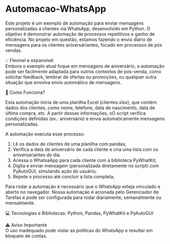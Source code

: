 # Automacao-WhatsApp

Este projeto é um exemplo de automação para enviar mensagens personalizadas a clientes via WhatsApp, desenvolvido em Python.
O objetivo é demonstrar automação de processos repetitivos e ganho de eficiência. No projeto em questão, estamos fazendo o envio diário de mensagens para os clientes aniversáriantes, focado em processos de pós vendas. 

💡 Flexível e expansível  
Embora o exemplo atual foque em mensagens de aniversário, a automação pode ser facilmente adaptada para outros contextos de pós-venda, como solicitar feedback, lembrar de ofertas ou promoções, ou qualquer outra situação que envolva envio automático de mensagens.

🔧 Como Funciona?

Esta automação inicia de uma planilha Excel (clientes.xlsx), que contém dados dos clientes, como nome, telefone, data de nascimento, data de última compra, etc. A partir dessas informações, oO script verifica condições definidas (ex.: aniversário) e envia automaticamente mensagens personalizadas.

A automação executa esse processo: 
1. Lê os dados de clientes de uma planilha com pandas;
2. Verifica a data de aniversário de cada cliente e cria uma lista com os aniversariantes do dia.
3. Acessa o WhatsaApp para cada cliente com a biblioteca PyWhatKit;
4. Digita e enviar mensagem (personalizada diretamente no script) com PyAutoGUI, simulando ação do usuário;
5. Repete o processo até concluir a lista completa;

Para rodar a automação é necessário que o WhatsApp esteja vinculado e aberto no navegador.
Nossa automação é acionada pelo Gerenciador de Tarefas e pode ser configurada para rodar diariamente, semanalmente ou mensalmente.

💻 Tecnologias e Bibliotecas: Python, Pandas, PyWhatKit e PyAutoGUI

⚠️ Aviso Importante  
O uso inadequado pode violar as políticas do WhatsApp e resultar em bloqueio de contas.
